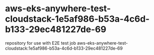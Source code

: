 # aws-eks-anywhere-test-cloudstack-1e5af986-b53a-4c6d-b133-29ec481227de-69
repository for use with E2E test job aws-eks-anywhere-test-cloudstack:1e5af986-b53a-4c6d-b133-29ec481227de-69

